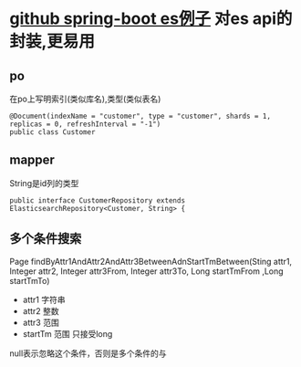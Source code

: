 # [github spring-boot es例子](https://github.com/spring-projects/spring-boot/tree/master/spring-boot-samples/spring-boot-sample-data-elasticsearch) 对es api的封装,更易用

## po
在po上写明索引(类似库名),类型(类似表名)

    @Document(indexName = "customer", type = "customer", shards = 1, replicas = 0, refreshInterval = "-1")
    public class Customer 

## mapper
String是id列的类型

    public interface CustomerRepository extends ElasticsearchRepository<Customer, String> {

## 多个条件搜索
Page<SomePo> findByAttr1AndAttr2AndAttr3BetweenAdnStartTmBetween(Sting attr1, Integer attr2, Integer attr3From, Integer attr3To, Long startTmFrom ,Long startTmTo)

* attr1 字符串
* attr2 整数
* attr3 范围
* startTm 范围 只接受long

null表示忽略这个条件，否则是多个条件的与